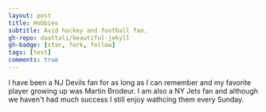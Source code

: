 ```yaml
---
layout: post
title: Hobbies
subtitle: Avid hockey and football fan.
gh-repo: daattali/beautiful-jekyll
gh-badge: [star, fork, follow]
tags: [test]
comments: true
---
```


I have been a NJ Devils fan for as long as I can remember and my favorite player growing up was Martin Brodeur. I am also a NY Jets fan and although we haven't had much success I still enjoy wathcing them every Sunday.

